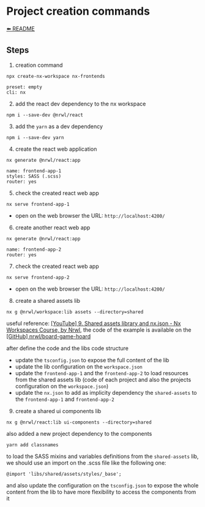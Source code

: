 # Project creation commands

[⬅️ README](../README.md)

## Steps

1. creation command

`npx create-nx-workspace nx-frontends`

```
preset: empty
cli: nx
```

2. add the react dev dependency to the nx workspace

`npm i --save-dev @nrwl/react`

3. add the `yarn` as a dev dependency

`npm i --save-dev yarn`

4. create the react web application

`nx generate @nrwl/react:app`

```
name: frontend-app-1
styles: SASS (.scss)
router: yes
```

5. check the created react web app

`nx serve frontend-app-1`

- open on the web browser the URL: `http://localhost:4200/`

6. create another react web app

`nx generate @nrwl/react:app`

```
name: frontend-app-2
router: yes
```

7. check the created react web app

`nx serve frontend-app-2`

- open on the web browser the URL: `http://localhost:4200/`

8. create a shared assets lib

`nx g @nrwl/workspace:lib assets --directory=shared`

useful reference: [[YouTube] 9. Shared assets library and nx.json - Nx Workspaces Course, by Nrwl](https://youtu.be/LYjX2V-eQa8), the code of the example is available on the [[GitHub] nrwl/board-game-hoard](https://github.com/nrwl/board-game-hoard)

after define the code and the libs code structure

- update the `tsconfig.json` to expose the full content of the lib
- update the lib configuration on the `workspace.json`
- update the `frontend-app-1` and the `frontend-app-2` to load resources from the shared assets lib (code of each project and also the projects configuration on the `workspace.json`)
- update the `nx.json` to add as implicity dependency the `shared-assets` to the `frontend-app-1` and `frontend-app-2`

9. create a shared ui components lib

`nx g @nrwl/react:lib ui-components --directory=shared`

also added a new project dependency to the components

`yarn add classnames`

to load the SASS mixins and variables definitions from the `shared-assets` lib, we should use an import on the .scss file like the following one:

`@import 'libs/shared/assets/styles/_base';`

and also update the configuration on the `tsconfig.json` to expose the whole content from the lib to have more flexibility to access the components from it
